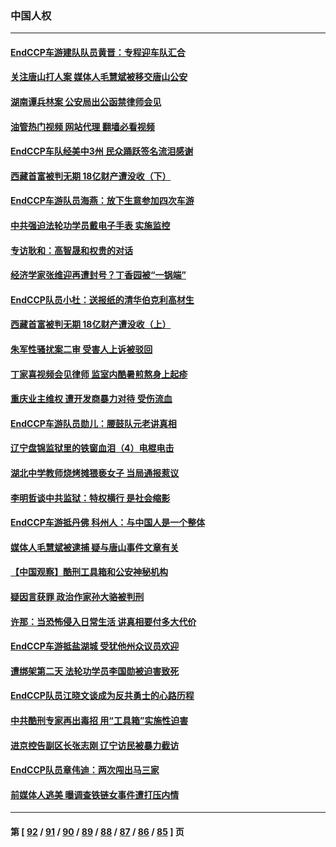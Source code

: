 ### 中国人权
---
#### [EndCCP车游建队队员黄晋：专程迎车队汇合](../../pages/ncid278/n13800298.md?08130445) 
#### [关注唐山打人案 媒体人毛慧斌被移交唐山公安](../../pages/ncid278/n13801163.md?08130445) 
#### [湖南谭兵林案 公安局出公函禁律师会见](../../pages/ncid278/n13801154.md?08130445) 
#### [油管热门视频 网站代理 翻墙必看视频](http://209.222.30.114:81/youtube.html?08130445)
#### [EndCCP车队经美中3州 民众踊跃签名流泪感谢](../../pages/ncid278/n13800967.md?08130445) 
#### [西藏首富被判无期 18亿财产遭没收（下）](../../pages/ncid278/n13800872.md?08130445) 
#### [EndCCP车游队员海燕：放下生意参加四次车游](../../pages/ncid278/n13800772.md?08130445) 
#### [中共强迫法轮功学员戴电子手表 实施监控](../../pages/ncid278/n13800403.md?08130445) 
#### [专访耿和：高智晟和权贵的对话](../../pages/ncid278/n13800480.md?08130445) 
#### [经济学家张维迎再遭封号？丁香园被“一锅端”](../../pages/ncid278/n13800289.md?08130445) 
#### [EndCCP队员小杜：送报纸的清华伯克利高材生](../../pages/ncid278/n13800311.md?08130445) 
#### [西藏首富被判无期 18亿财产遭没收（上）](../../pages/ncid278/n13800374.md?08130445) 
#### [朱军性骚扰案二审 受害人上诉被驳回](../../pages/ncid278/n13800163.md?08130445) 
#### [丁家喜视频会见律师 监室内酷暑煎熬身上起疹](../../pages/ncid278/n13800157.md?08130445) 
#### [重庆业主维权 遭开发商暴力对待 受伤流血](../../pages/ncid278/n13800230.md?08130445) 
#### [EndCCP车游队员勋儿：腰鼓队元老讲真相](../../pages/ncid278/n13799669.md?08130445) 
#### [辽宁盘锦监狱里的铁窗血泪（4）电棍电击](../../pages/ncid278/n13798789.md?08130445) 
#### [湖北中学教师烧烤摊猥亵女子 当局通报惹议](../../pages/ncid278/n13799580.md?08130445) 
#### [李明哲谈中共监狱：特权横行 是社会缩影](../../pages/ncid278/n13799212.md?08130445) 
#### [EndCCP车游抵丹佛 科州人：与中国人是一个整体](../../pages/ncid278/n13798911.md?08130445) 
#### [媒体人毛慧斌被逮捕 疑与唐山事件文章有关](../../pages/ncid278/n13799002.md?08130445) 
#### [【中国观察】酷刑工具箱和公安神秘机构](../../pages/ncid278/n13798499.md?08130445) 
#### [疑因言获罪 政治作家孙大骆被判刑](../../pages/ncid278/n13798464.md?08130445) 
#### [许那：当恐怖侵入日常生活 讲真相要付多大代价](../../pages/ncid278/n13798299.md?08130445) 
#### [EndCCP车游抵盐湖城 受犹他州众议员欢迎](../../pages/ncid278/n13797993.md?08130445) 
#### [遭绑架第二天 法轮功学员李国勋被迫害致死](../../pages/ncid278/n13797464.md?08130445) 
#### [EndCCP队员江晓文谈成为反共勇士的心路历程](../../pages/ncid278/n13797300.md?08130445) 
#### [中共酷刑专家再出毒招 用“工具箱”实施性迫害](../../pages/ncid278/n13797202.md?08130445) 
#### [进京控告副区长张志刚 辽宁访民被暴力截访](../../pages/ncid278/n13797084.md?08130445) 
#### [EndCCP队员章伟迪：两次闯出马三家](../../pages/ncid278/n13796899.md?08130445) 
#### [前媒体人逃美 曝调查铁链女事件遭打压内情](../../pages/ncid278/n13796740.md?08130445) 

---
#### 第 [ [92](./92.md?08130445) / [91](./91.md?08130445) / [90](./90.md?08130445) / [89](./89.md?08130445) / [88](./88.md?08130445) / [87](./87.md?08130445) / [86](./86.md?08130445) / [85](./85.md?08130445) ] 页
